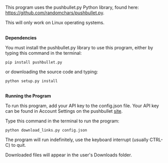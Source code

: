 This program uses the pushbullet.py Python library, found here: https://github.com/randomchars/pushbullet.py.

This will only work on Linux operating systems.
</br></br>

<b>Dependencies</b>

You must install the pushbullet.py library to use this program, either by typing this command in the terminal:

<code>pip install pushbullet.py</code>

or downloading the source code and typing:

<code>python setup.py install</code>
</br></br>

<b>Running the Program</b>

To run this program, add your API key to the config.json file. Your API key can be found in Account Settings on the pushbullet <a href="https://www.pushbullet.com/account">site</a>.

Type this command in the terminal to run the program:

<code>python download_links.py config.json</code>

The program will run indefinitely, use the keyboard interrupt (usually CTRL-C) to quit.

Downloaded files will appear in the user's Downloads folder.
